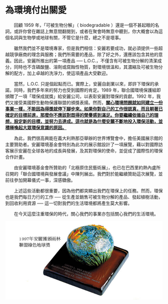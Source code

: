 # 為環境付出關愛

  回顧 1959 年，「可被生物分解」（ biodegradable ）還是一個不甚起眼的名詞，或許你曾在雜誌上無意間翻閱到，或者在聚會時無意中聽到，你大概會以為這個名詞與生物學或地球有關，不管它是什麼，總之不是壞事。

  雖然我們並不是環境專家，但是我們相信：安麗若要成功，就必須提供一些超越競爭廠商的理念與服務；我們所需要的產品，除了好之外，還應該包含其他的意義。因此，安麗所推出的第一項產品 ── L.O.C.，不僅含有可被生物分解的清潔成分，同時也不含磷酸鹽、溶劑或腐蝕性物質，對環境很溫和，其濃縮及可被生物分解的配方，加上卓越的洗淨力，使這項產品大受歡迎。

  當然，L.O.C. 只是個起點而已。實際上，安麗自創業以來，即許下環保的承諾，同時，我們多年來的努力也受到國際的肯定。1989 年，聯合國環境保護組即頒贈了一項「環保成就獎」給安麗公司，以表彰安麗對環保的貢獻。1992 年，我們又接受美國野生動物保護聯盟的頒獎表揚。然而，[**關心環境問題就如同建立一份事業一樣，不能因為得獎就停下腳步來。如果你對自己的工作很認真，而且朝著已確定的目標前進，那麼你不應該對既得的榮譽感到滿足。你要繼續依循自己的理想，設定新的目標，並努力去達成。這也就是為什麼安麗不斷地投入環保活動，並積極喚起大眾環保意識的原因。**](jing-fu-chu.md)

  為此，我們很高興能在義大利熱那亞舉辦的世界博覽會中，擔任美國展示館的主要贊助者。安麗環境基金會特別為此次的展示館設計了一項展覽，藉以對國際訪客展示安麗在全球各地的成長與發展，及其對環保的使命，並促成了國際性的環保合作計畫。

  由安麗環境基金會所贊助的「北極原住民藝術展」，也已在巴西里約熱內盧所召開的「聯合國環境與發展會議」中陳列展出。我們對於能繼續贊助這次展覽，並前往參加開幕儀式一事，深感驕傲。

  上述這些活動都很重要，因為他們都突顯出我們在環保上的任務。然而，環保也是我們每日力行的工作 ── 從生產並銷售可被生物分解的產品、發起植樹活動，到回收利用資源 ── 這一切對我們的生活環境都將產生莫大影響。

  在今天這麼注重環保的時代，關心我們的事業亦包括關心我們的生活環境。

![1997 &#x5E74;&#x5B89;&#x9E97;&#x7372;&#x9812;&#x96E8;&#x6797;&#x806F;&#x76DF;&#x7DA0;&#x8272;&#x5730;&#x7403;&#x734E;](../.gitbook/assets/lian-meng-lv-se-di-qiu-jiang.jpeg)

